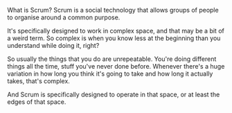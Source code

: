 What is Scrum? Scrum is a social technology that allows groups of people to organise around a common purpose. 

It's specifically designed to work in complex space, and that may be a bit of a weird term. So complex is when you know less at the beginning than you understand while doing it, right? 

So usually the things that you do are unrepeatable. You're doing different things all the time, stuff you've never done before. Whenever there's a huge variation in how long you think it's going to take and how long it actually takes, that's complex. 

And Scrum is specifically designed to operate in that space, or at least the edges of that space.